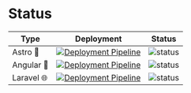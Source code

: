 
# Status

| Type | Deployment | Status |
|---|---|---|
| Astro 🚀 | [![Deployment Pipeline](https://github.com/listadedeseos/listadedeseos-astro/actions/workflows/pipeline.yml/badge.svg)](https://github.com/listadedeseos/listadedeseos-astro/actions/workflows/pipeline.yml) | ![status](https://img.shields.io/website-up-down-green-red/http/listadedeseos.es.svg) |
| Angular 🎨 | [![Deployment Pipeline](https://github.com/listadedeseos/listadedeseos-angular/actions/workflows/pipeline.yml/badge.svg)](https://github.com/listadedeseos/listadedeseos-angular/actions/workflows/pipeline.yml) | ![status](https://img.shields.io/website-up-down-green-red/http/personal.listadedeseos.es.svg) |
| Laravel 🌐 | [![Deployment Pipeline](https://github.com/listadedeseos/listadedeseos-laravel/actions/workflows/pipeline.yml/badge.svg)](https://github.com/listadedeseos/listadedeseos-laravel/actions/workflows/pipeline.yml) | ![status](https://img.shields.io/website-up-down-green-red/http/api.listadedeseos.es.svg) |

